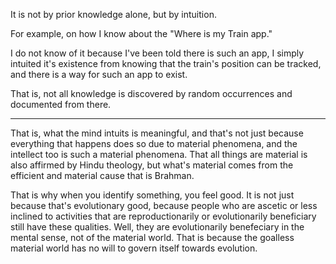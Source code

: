 It is not by prior knowledge alone, but by intuition.

For example, on how I know about the "Where is my Train app."

I do not know of it because I've been told there is such an app, I simply intuited it's existence from knowing that the train's position can be tracked, and there is a way for such an app to exist.

That is, not all knowledge is discovered by random occurrences and documented from there.

---

That is, what the mind intuits is meaningful, and that's not just because everything that happens does so due to material phenomena, and the intellect too is such a material phenomena. That all things are material is also affirmed by Hindu theology, but what's material comes from the efficient and material cause that is Brahman.

That is why when you identify something, you feel good. It is not just because that's evolutionary good, because people who are ascetic or less inclined to activities that are reproductionarily or evolutionarily beneficiary still have these qualities. Well, they are evolutionarily benefeciary in the mental sense, not of the material world. That is because the goalless material world has no will to govern itself towards evolution.

